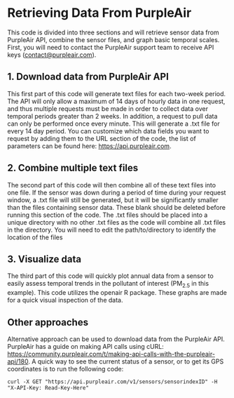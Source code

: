 # Retrieving Data From PurpleAir

This code is divided into three sections and will retrieve sensor data from PurpleAir API, combine the sensor files, and graph basic temporal scales. First, you will need to contact the PurpleAir support team to receive API keys (contact@purpleair.com). 

## 1. Download data from PurpleAir API
This first part of this code will generate text files for each two-week period. The API will only allow a maximum of 14 days of hourly data in one request, and thus multiple requests must be made in order to collect data over temporal periods greater than 2 weeks. In addition, a request to pull data can only be performed once every minute. This will generate a .txt file for every 14 day period. You can customize which data fields you want to request by adding them to the URL section of the code, the list of parameters can be found here: https://api.purpleair.com. 

## 2. Combine multiple text files
The second part of this code will then combine all of these text files into one file. If the sensor was down during a period of time during your request window, a .txt file will still be generated, but it will be significantly smaller than the files containing sensor data. These blank should be deleted before running this section of the code. The .txt files should be placed into a unique directory with no other .txt files as the code will combine all .txt files in the directory. You will need to edit the path/to/directory to identify the location of the files

## 3. Visualize data
The third part of this code will quickly plot annual data from a sensor to easily assess temporal trends in the pollutant of interest (PM<sub>2.5</sub> in this example). This code utilizes the openair R package. These graphs are made for a quick visual inspection of the data.  

## Other approaches
Alternative approach can be used to download data from the PurpleAir API. PurpleAir has a guide on making API calls using cURL: https://community.purpleair.com/t/making-api-calls-with-the-purpleair-api/180. A quick way to see the current status of a sensor, or to get its GPS coordinates is to run the following code: 

```
curl -X GET "https://api.purpleair.com/v1/sensors/sensorindexID" -H "X-API-Key: Read-Key-Here"
```
